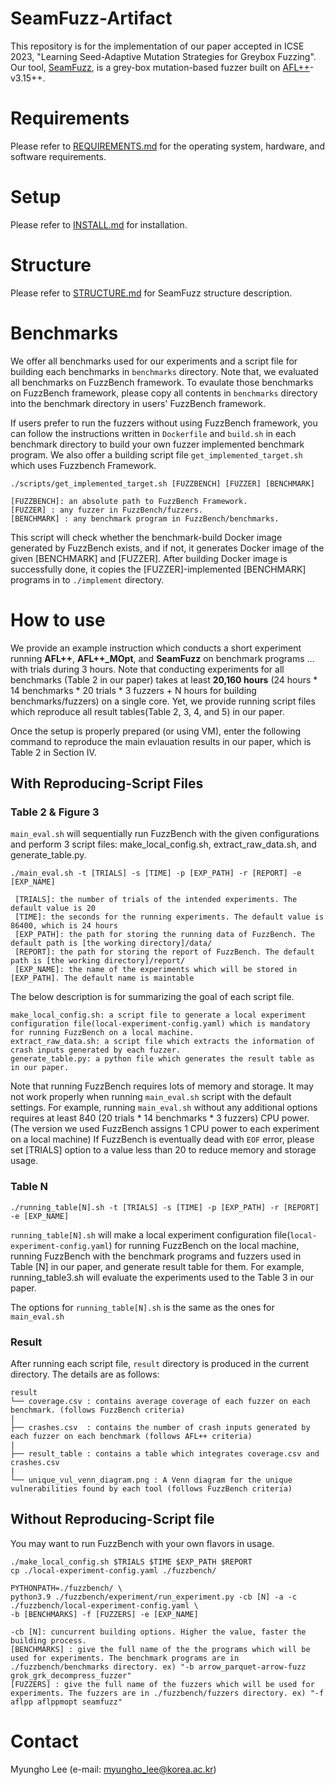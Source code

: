 # SeamFuzz-Artifact
This repository is for the implementation of our paper accepted in ICSE 2023, "Learning Seed-Adaptive Mutation Strategies for
Greybox Fuzzing".
Our tool, [SeamFuzz](https://github.com/kupl/SeamFuzz-public), is a grey-box mutation-based fuzzer built on [AFL++](https://github.com/AFLplusplus/AFLplusplus)-v3.15++.

# Requirements
Please refer to [REQUIREMENTS.md](./REQUIREMENTS.md) for the operating system, hardware, and software requirements.

# Setup
Please refer to [INSTALL.md](./INSTALL.md) for installation.

# Structure
Please refer to [STRUCTURE.md](./STRUCTURE.md) for SeamFuzz structure description.

# Benchmarks
We offer all benchmarks used for our experiments and a script file for building each benchmarks in `benchmarks` directory.
Note that, we evaluated all benchmarks on FuzzBench framework.
To evaulate those benchmarks on FuzzBench framework, please copy all contents in `benchmarks` directory into the benchmark directory in users' FuzzBench framework.

If users prefer to run the fuzzers without using FuzzBench framework, you can follow the instructions written in `Dockerfile` and `build.sh` in each benchmark directory to build your own fuzzer implemented benchmark program.
We also offer a building script file `get_implemented_target.sh` which uses Fuzzbench Framework.
 
```
./scripts/get_implemented_target.sh [FUZZBENCH] [FUZZER] [BENCHMARK]

[FUZZBENCH]: an absolute path to FuzzBench Framework. 
[FUZZER] : any fuzzer in FuzzBench/fuzzers. 
[BENCHMARK] : any benchmark program in FuzzBench/benchmarks.
```

This script will check whether the benchmark-build Docker image generated by FuzzBench exists, and if not, it generates Docker image of the given [BENCHMARK] and [FUZZER].
After building Docker image is successfully done, it copies the [FUZZER]-implemented [BENCHMARK] programs in to `./implement` directory.


# How to use
We provide an example instruction which conducts a short experiment running **AFL++**, **AFL++_MOpt**, and **SeamFuzz** on benchmark programs ... with trials during 3 hours. 
Note that conducting experiments for all benchmarks (Table 2 in our paper) takes at least **20,160 hours** (24 hours * 14 benchmarks * 20 trials * 3 fuzzers + N hours for building benchmarks/fuzzers) on a single core.
Yet, we provide running script files which reproduce all result tables(Table 2, 3, 4, and 5) in our paper.


Once the setup is properly prepared (or using VM), enter the following command to reproduce the main evlauation results in our paper, which is Table 2 in Section IV.

## With Reproducing-Script Files

### Table 2 & Figure 3

`main_eval.sh` will sequentially run FuzzBench with the given configurations and perform 3 script files: make_local_config.sh, extract_raw_data.sh, and generate_table.py.

```
./main_eval.sh -t [TRIALS] -s [TIME] -p [EXP_PATH] -r [REPORT] -e [EXP_NAME]

 [TRIALS]: the number of trials of the intended experiments. The default value is 20
 [TIME]: the seconds for the running experiments. The default value is 86400, which is 24 hours
 [EXP_PATH]: the path for storing the running data of FuzzBench. The default path is [the working directory]/data/
 [REPORT]: the path for storing the report of FuzzBench. The default path is [the working directory]/report/
 [EXP_NAME]: the name of the experiments which will be stored in [EXP_PATH]. The default name is maintable
```

The below description is for summarizing the goal of each script file.

```
make_local_config.sh: a script file to generate a local experiment configuration file(local-experiment-config.yaml) which is mandatory for running FuzzBench on a local machine.
extract_raw_data.sh: a script file which extracts the information of crash inputs generated by each fuzzer.
generate_table.py: a python file which generates the result table as in our paper.
```



Note that running FuzzBench requires lots of memory and storage. It may not work properly when running `main_eval.sh` script with the default settings. 
For example, running `main_eval.sh` without any additional options requires at least 840 (20 trials * 14 benchmarks * 3 fuzzers) CPU power. (The version we used FuzzBench assigns 1 CPU power to each experiment on a local machine)
If FuzzBench is eventually dead with `EOF` error, please set [TRIALS] option to a value less than 20 to reduce memory and storage usage. 

### Table N

```
./running_table[N].sh -t [TRIALS] -s [TIME] -p [EXP_PATH] -r [REPORT] -e [EXP_NAME]
```

`running_table[N].sh` will make a local experiment configuration file(`local-experiment-config.yaml`) for running FuzzBench on the local machine, running FuzzBench with the benchmark programs and fuzzers used in Table [N] in our paper, and generate result table for them.
For example, running_table3.sh will evaluate the experiments used to the Table 3 in our paper.

The options for `running_table[N].sh` is the same as the ones for `main_eval.sh`

### Result
After running each script file, `result` directory is produced in the current directory.
The details are as follows:

```
result
└── coverage.csv : contains average coverage of each fuzzer on each benchmark. (follows FuzzBench criteria)
|      
├── crashes.csv  : contains the number of crash inputs generated by each fuzzer on each benchmark (follows AFL++ criteria)
|      
├── result_table : contains a table which integrates coverage.csv and crashes.csv
|
└── unique_vul_venn_diagram.png : A Venn diagram for the unique vulnerabilities found by each tool (follows FuzzBench criteria)
```

## Without Reproducing-Script file 
You may want to run FuzzBench with your own flavors in usage.

```
./make_local_config.sh $TRIALS $TIME $EXP_PATH $REPORT
cp ./local-experiment-config.yaml ./fuzzbench/

PYTHONPATH=./fuzzbench/ \
python3.9 ./fuzzbench/experiment/run_experiment.py -cb [N] -a -c ./fuzzbench/local-experiment-config.yaml \
-b [BENCHMARKS] -f [FUZZERS] -e [EXP_NAME]
```

```
-cb [N]: cuncurrent building options. Higher the value, faster the building process. 
[BENCHMARKS] : give the full name of the the programs which will be used for experiments. The benchmark programs are in ./fuzzbench/benchmarks directory. ex) "-b arrow_parquet-arrow-fuzz grok_grk_decompress_fuzzer"
[FUZZERS] : give the full name of the fuzzers which will be used for experiments. The fuzzers are in ./fuzzbench/fuzzers directory. ex) "-f aflpp aflppmopt seamfuzz"
```

# Contact
Myungho Lee (e-mail: myungho_lee@korea.ac.kr)


